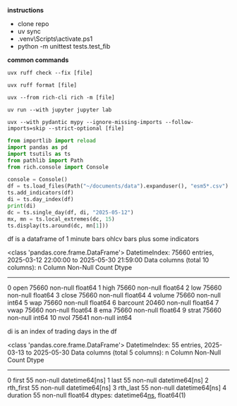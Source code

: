 **instructions**
- clone repo
- uv sync
- .venv\Scripts\activate.ps1
- python -m unittest tests.test_fib

**common commands**

```
uvx ruff check --fix [file]

uvx ruff format [file]

uvx --from rich-cli rich -m [file]

uv run --with jupyter jupyter lab

uvx --with pydantic mypy --ignore-missing-imports --follow-imports=skip --strict-optional [file]
```


```python
from importlib import reload
import pandas as pd
import tsutils as ts
from pathlib import Path
from rich.console import Console

console = Console()
df = ts.load_files(Path("~/documents/data").expanduser(), "esm5*.csv")
ts.add_indicators(df)
di = ts.day_index(df)
print(di)
dc = ts.single_day(df, di, "2025-05-12")
mx, mn = ts.local_extremes(dc, 15)
ts.display(ts.around(dc, mn[1]))
```

df is a dataframe of 1 minute bars ohlcv bars plus some indicators

<class 'pandas.core.frame.DataFrame'>
DatetimeIndex: 75660 entries, 2025-03-12 22:00:00 to 2025-05-30 21:59:00
Data columns (total 10 columns):
 n   Column    Non-Null Count  Dtype
---  ------    --------------  -----
 0   open      75660 non-null  float64
 1   high      75660 non-null  float64
 2   low       75660 non-null  float64
 3   close     75660 non-null  float64
 4   volume    75660 non-null  int64
 5   wap       75660 non-null  float64
 6   barcount  20460 non-null  float64
 7   vwap      75660 non-null  float64
 8   ema       75660 non-null  float64
 9   strat     75660 non-null  int64
10   nvol      75641 non-null  int64

di is an index of trading days in the df

<class 'pandas.core.frame.DataFrame'>
DatetimeIndex: 55 entries, 2025-03-13 to 2025-05-30
Data columns (total 5 columns):
 n   Column     Non-Null Count  Dtype
---  ------     --------------  -----
 0   first      55 non-null     datetime64[ns]
 1   last       55 non-null     datetime64[ns]
 2   rth_first  55 non-null     datetime64[ns]
 3   rth_last   55 non-null     datetime64[ns]
 4   duration   55 non-null     float64
dtypes: datetime64[ns](4), float64(1)
